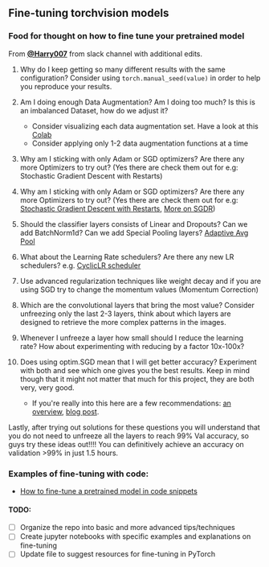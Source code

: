 ## Fine-tuning torchvision models

### Food for thought on how to fine tune your pretrained model

From **[@Harry007](https://github.com/harisyammnv)** from slack channel with additional edits.

1. Why do I keep getting so many different results with the same configuration? Consider using `torch.manual_seed(value)` in order to help you reproduce your results. 
2. Am I doing enough Data Augmentation? Am I doing too much? Is this is an imbalanced Dataset, how do we adjust it?
	- Consider visualizing each data augmentation set. Have a look at this [Colab](https://colab.research.google.com/drive/109vu3F1LTzD1gdVV6cho9fKGx7lzbFll#scrollTo=rQ6DFPNvVD8s) 
	- Consider applying only 1-2 data augmentation functions at a time

3. Why am I sticking with only Adam or SGD optimizers? Are there any more Optimizers to try out? (Yes there are check them out for e.g: Stochastic Gradient Descent with Restarts)

2. Why am I sticking with only Adam or SGD optimizers? Are there any more Optimizers to try out? (Yes there are check them out for e.g: [Stochastic Gradient Descent with Restarts](https://medium.com/38th-street-studios/exploring-stochastic-gradient-descent-with-restarts-sgdr-fa206c38a74e), [More on SGDR](https://towardsdatascience.com/https-medium-com-reina-wang-tw-stochastic-gradient-descent-with-restarts-5f511975163))

3. Should the classifier layers consists of Linear and Dropouts? Can we add BatchNorm1d? Can we add Special Pooling layers? [Adaptive Avg Pool](https://forums.fast.ai/t/ideas-behind-adaptive-max-pooling/12634)

4. What about the Learning Rate schedulers? Are there any new LR schedulers? e.g. [CyclicLR scheduler](https://github.com/thomasjpfan/pytorch/blob/401ec389db2c9d2978917a6e4d1101b20340d7e7/torch/optim/lr_scheduler.py) 

7. Use advanced regularization techniques like weight decay and if you are using SGD try to change the momentum values (Momentum Correction)

8. Which are the convolutional layers that bring the most value? Consider unfreezing only the last 2-3 layers, think about which layers are designed to retrieve the more complex patterns in the images.

9. Whenever I unfreeze a layer how small should I reduce the learning rate? How about experimenting with reducing by a factor 10x-100x?

10. Does using optim.SGD mean that I will get better accuracy? Experiment with both and see which one gives you the best results. Keep in mind though that it might not matter that much for this project, they are both very, very good. 
	- If you're really into this here are a few recommendations: [an overview](http://ruder.io/optimizing-gradient-descent/), [blog post](https://shaoanlu.wordpress.com/2017/05/29/sgd-all-which-one-is-the-best-optimizer-dogs-vs-cats-toy-experiment/).

Lastly, after trying out solutions for these questions you will understand that you do not need to unfreeze all the layers to reach 99% Val accuracy, so guys try these ideas out!!!! You can definitively achieve an accuracy on validation >99% in just 1.5 hours.


### Examples of fine-tuning with code:

- [How to fine-tune a pretrained model in code snippets](unfreezing_layers.py)


#### TODO:
- [ ] Organize the repo into basic and more advanced tips/techniques
- [ ] Create jupyter notebooks with specific examples and explanations on fine-tuning
- [ ] Update file to suggest resources for fine-tuning in PyTorch
